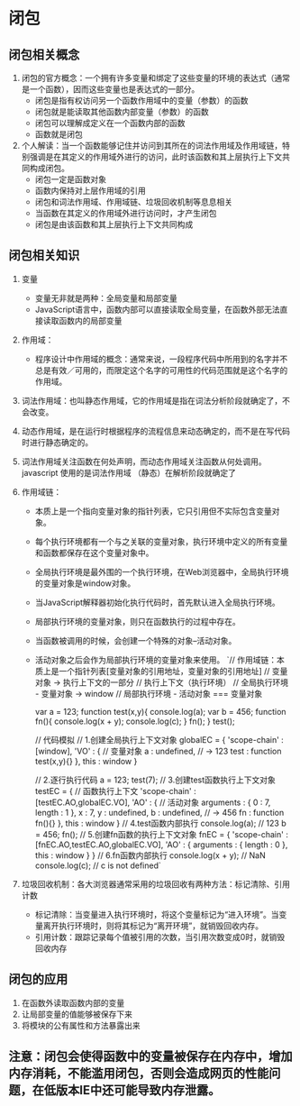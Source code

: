 # 闭包

## 闭包相关概念

1. 闭包的官方概念：一个拥有许多变量和绑定了这些变量的环境的表达式（通常是一个函数），因而这些变量也是表达式的一部分。
	- 闭包是指有权访问另一个函数作用域中的变量（参数）的函数
	- 闭包就是能读取其他函数内部变量（参数）的函数
	- 闭包可以理解成定义在一个函数内部的函数
	- 函数就是闭包
2. 个人解读：当一个函数能够记住并访问到其所在的词法作用域及作用域链，特别强调是在其定义的作用域外进行的访问，此时该函数和其上层执行上下文共同构成闭包。
	- 闭包一定是函数对象
	- 函数内保持对上层作用域的引用 
	- 闭包和词法作用域、作用域链、垃圾回收机制等息息相关
	- 当函数在其定义的作用域外进行访问时，才产生闭包
	- 闭包是由该函数和其上层执行上下文共同构成

## 闭包相关知识
1. 变量
	- 变量无非就是两种：全局变量和局部变量
	- JavaScript语言中，函数内部可以直接读取全局变量，在函数外部无法直接读取函数内的局部变量
2. 作用域：
	
	- 程序设计中作用域的概念：通常来说，一段程序代码中所用到的名字并不总是有效／可用的，而限定这个名字的可用性的代码范围就是这个名字的作用域。
3. 词法作用域：也叫静态作用域，它的作用域是指在词法分析阶段就确定了，不会改变。
4. 动态作用域，是在运行时根据程序的流程信息来动态确定的，而不是在写代码时进行静态确定的。
5. 词法作用域关注函数在何处声明，而动态作用域关注函数从何处调用。javascript 使用的是词法作用域 （静态）在解析阶段就确定了
6. 作用域链：
	- 本质上是一个指向变量对象的指针列表，它只引用但不实际包含变量对象。
	- 每个执行环境都有一个与之关联的变量对象，执行环境中定义的所有变量和函数都保存在这个变量对象中。
	- 全局执行环境是最外围的一个执行环境，在Web浏览器中，全局执行环境的变量对象是window对象。
	- 当JavaScript解释器初始化执行代码时，首先默认进入全局执行环境。
	- 局部执行环境的变量对象，则只在函数执行的过程中存在。
	- 当函数被调用的时候，会创建一个特殊的对象–活动对象。
	- 活动对象之后会作为局部执行环境的变量对象来使用。
`// 作用域链：本质上是一个指针列表[变量对象的引用地址，变量对象的引用地址]
        // 变量对象 -> 执行上下文的一部分
        // 执行上下文（执行环境） 
        // 全局执行环境  - 变量对象 -> window
        // 局部执行环境  - 活动对象 === 变量对象
     
        var a = 123;
        function test(x,y){
            console.log(a);
            var b = 456;
            function fn(){
                console.log(x + y);
                console.log(c);
            }
            fn();
        }
        test();

        // 代码模拟
        // 1.创建全局执行上下文对象
        globalEC = {
            'scope-chain' : [window],
            'VO' : { // 变量对象
                a : undefined, // -> 123
                test : function test(x,y){}
            },
            this : window
        }

        // 2.逐行执行代码
        a = 123;
        test(7);
        // 3.创建test函数执行上下文对象
        testEC = { // 函数执行上下文
            'scope-chain' : [testEC.AO,globalEC.VO],
            'AO' : { // 活动对象
                arguments : {
                    0 : 7,
                    length : 1
                },
                x : 7,
                y : undefined,
                b : undefined, // -> 456
                fn : function fn(){}
            },
            this : window
        }
        // 4.test函数内部执行
        console.log(a); // 123
        b = 456;
        fn();
        // 5.创建fn函数的执行上下文对象
        fnEC = {
            'scope-chain' : [fnEC.AO,testEC.AO,globalEC.VO],
            'AO' : {
                arguments : {
                    length : 0
                },
                this : window
            }
        }
        // 6.fn函数内部执行
        console.log(x + y); // NaN
        console.log(c); // c is not defined`
7. 垃圾回收机制：各大浏览器通常采用的垃圾回收有两种方法：标记清除、引用计数
	- 标记清除：当变量进入执行环境时，将这个变量标记为“进入环境”。当变量离开执行环境时，则将其标记为“离开环境”，就销毁回收内存。
	- 引用计数：跟踪记录每个值被引用的次数，当引用次数变成0时，就销毁回收内存

## 闭包的应用
1. 在函数外读取函数内部的变量
2. 让局部变量的值能够被保存下来
3. 将模块的公有属性和方法暴露出来


## 注意：闭包会使得函数中的变量被保存在内存中，增加内存消耗，不能滥用闭包，否则会造成网页的性能问题，在低版本IE中还可能导致内存泄露。
